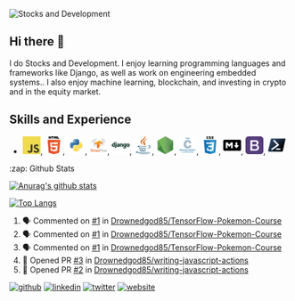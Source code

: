 ![Stocks and Development](https://pbs.twimg.com/profile_banners/25960278/1436048193/1500x500)
## Hi there 👋
I do Stocks and Development. I enjoy learning programming languages and frameworks like Django, as well as work on engineering embedded systems.. I also enjoy machine learning, blockchain, and investing in crypto and in the equity market.

## Skills and Experience
* <img height="32" width="32" src="https://raw.githubusercontent.com/github/explore/80688e429a7d4ef2fca1e82350fe8e3517d3494d/topics/javascript/javascript.png" />, <img height="32" width="32" src="https://raw.githubusercontent.com/github/explore/80688e429a7d4ef2fca1e82350fe8e3517d3494d/topics/html/html.png" />, <img height="32" width="32" src="https://raw.githubusercontent.com/github/explore/80688e429a7d4ef2fca1e82350fe8e3517d3494d/topics/python/python.png" />, <img height="32" width="32" src="https://raw.githubusercontent.com/github/explore/80688e429a7d4ef2fca1e82350fe8e3517d3494d/topics/tensorflow/tensorflow.png" />, <img height="32" width="32" src="https://raw.githubusercontent.com/github/explore/80688e429a7d4ef2fca1e82350fe8e3517d3494d/topics/django/django.png" />, <img height="32" width="32" src="https://raw.githubusercontent.com/github/explore/80688e429a7d4ef2fca1e82350fe8e3517d3494d/topics/java/java.png" />, <img height="32" width="32" src="https://raw.githubusercontent.com/github/explore/80688e429a7d4ef2fca1e82350fe8e3517d3494d/topics/nodejs/nodejs.png" />, <img height="32" width="32" src="https://raw.githubusercontent.com/github/explore/80688e429a7d4ef2fca1e82350fe8e3517d3494d/topics/c/c.png" />, <img height="32" width="32" src="https://raw.githubusercontent.com/github/explore/80688e429a7d4ef2fca1e82350fe8e3517d3494d/topics/css/css.png" />, <img height="32" width="32" src="https://raw.githubusercontent.com/github/explore/80688e429a7d4ef2fca1e82350fe8e3517d3494d/topics/markdown/markdown.png" />, <img height="32" width="32" src="https://raw.githubusercontent.com/github/explore/80688e429a7d4ef2fca1e82350fe8e3517d3494d/topics/bootstrap/bootstrap.png" />, <img height="32" width="32" src="https://raw.githubusercontent.com/github/explore/80688e429a7d4ef2fca1e82350fe8e3517d3494d/topics/powershell/powershell.png" />

</detail>
  <summary>:zap: Github Stats</summary>

[![Anurag's github stats](https://github-readme-stats.vercel.app/api?username=drownedgod85)](github-readme-stats.drownedgod85.vercel.app)

[![Top Langs](https://github-readme-stats.vercel.app/api/top-langs/?username=drownedgod85&langs_count=8)](https://github.com/drownedgod85/github-readme-stats)

<!--START_SECTION:activity-->
1. 🗣 Commented on [#1](https://github.com/Drownedgod85/TensorFlow-Pokemon-Course/issues/1) in [Drownedgod85/TensorFlow-Pokemon-Course](https://github.com/Drownedgod85/TensorFlow-Pokemon-Course)
2. 🗣 Commented on [#1](https://github.com/Drownedgod85/TensorFlow-Pokemon-Course/issues/1) in [Drownedgod85/TensorFlow-Pokemon-Course](https://github.com/Drownedgod85/TensorFlow-Pokemon-Course)
3. 🗣 Commented on [#1](https://github.com/Drownedgod85/TensorFlow-Pokemon-Course/issues/1) in [Drownedgod85/TensorFlow-Pokemon-Course](https://github.com/Drownedgod85/TensorFlow-Pokemon-Course)
4. 💪 Opened PR [#3](https://github.com/Drownedgod85/writing-javascript-actions/pull/3) in [Drownedgod85/writing-javascript-actions](https://github.com/Drownedgod85/writing-javascript-actions)
5. 💪 Opened PR [#2](https://github.com/Drownedgod85/writing-javascript-actions/pull/2) in [Drownedgod85/writing-javascript-actions](https://github.com/Drownedgod85/writing-javascript-actions)
<!--END_SECTION:activity-->

[<img src='https://cdn.jsdelivr.net/npm/simple-icons@3.0.1/icons/github.svg' alt='github' height='40'>](https://github.com/drownedgod85)  [<img src='https://cdn.jsdelivr.net/npm/simple-icons@3.0.1/icons/linkedin.svg' alt='linkedin' height='40'>](https://www.linkedin.com/in/rafael-m-mateo-lee-6731841a4/)  [<img src='https://cdn.jsdelivr.net/npm/simple-icons@3.0.1/icons/twitter.svg' alt='twitter' height='40'>](https://twitter.com/drowned__god)  [<img src='https://cdn.jsdelivr.net/npm/simple-icons@3.0.1/icons/icloud.svg' alt='website' height='40'>](https://drownedgod85.github.io/Stock-Market-Blog/)  
